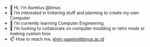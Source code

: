 - 👋 Hi, I’m Aurelius @binus
- 👀 I’m interested in tinkering stuff and planning to create my own Computer
- 🌱 I’m currently learning Computer Engineering
- 💞️ I’m looking to collaborate on computer modding or retro mods or making custom bios 
- 📫 How to reach me, elvin.yaamin@binus.ac.id
